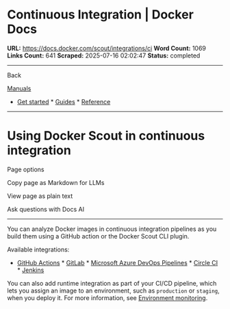 # Continuous Integration | Docker Docs

**URL:** https://docs.docker.com/scout/integrations/ci
**Word Count:** 1069
**Links Count:** 641
**Scraped:** 2025-07-16 02:02:47
**Status:** completed

---

Back

[Manuals](https://docs.docker.com/manuals/)

  * [Get started](https://docs.docker.com/get-started/)   * [Guides](https://docs.docker.com/guides/)   * [Reference](https://docs.docker.com/reference/)

* * *

# Using Docker Scout in continuous integration

Page options

Copy page as Markdown for LLMs

View page as plain text

Ask questions with Docs AI

* * *

You can analyze Docker images in continuous integration pipelines as you build them using a GitHub action or the Docker Scout CLI plugin.

Available integrations:

  * [GitHub Actions](https://docs.docker.com/scout/integrations/ci/gha/)   * [GitLab](https://docs.docker.com/scout/integrations/ci/gitlab/)   * [Microsoft Azure DevOps Pipelines](https://docs.docker.com/scout/integrations/ci/azure/)   * [Circle CI](https://docs.docker.com/scout/integrations/ci/circle-ci/)   * [Jenkins](https://docs.docker.com/scout/integrations/ci/jenkins/)

You can also add runtime integration as part of your CI/CD pipeline, which lets you assign an image to an environment, such as `production` or `staging`, when you deploy it. For more information, see [Environment monitoring](https://docs.docker.com/scout/integrations/environment/).